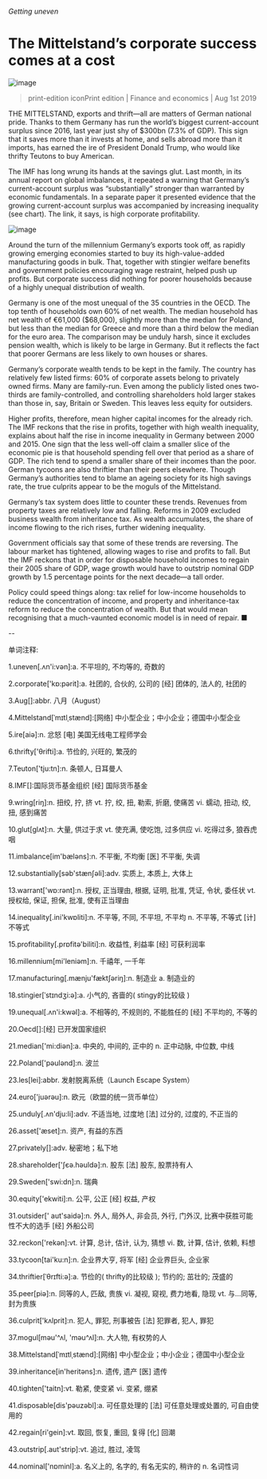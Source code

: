 ###### Getting uneven
# The Mittelstand’s corporate success comes at a cost 
![image](images/20190803_FNP502_0.jpg) 
> print-edition iconPrint edition | Finance and economics | Aug 1st 2019 
THE MITTELSTAND, exports and thrift—all are matters of German national pride. Thanks to them Germany has run the world’s biggest current-account surplus since 2016, last year just shy of $300bn (7.3% of GDP). This sign that it saves more than it invests at home, and sells abroad more than it imports, has earned the ire of President Donald Trump, who would like thrifty Teutons to buy American. 
The IMF has long wrung its hands at the savings glut. Last month, in its annual report on global imbalances, it repeated a warning that Germany’s current-account surplus was “substantially” stronger than warranted by economic fundamentals. In a separate paper it presented evidence that the growing current-account surplus was accompanied by increasing inequality (see chart). The link, it says, is high corporate profitability. 
![image](images/20190803_FNC493.png) 
Around the turn of the millennium Germany’s exports took off, as rapidly growing emerging economies started to buy its high-value-added manufacturing goods in bulk. That, together with stingier welfare benefits and government policies encouraging wage restraint, helped push up profits. But corporate success did nothing for poorer households because of a highly unequal distribution of wealth. 
Germany is one of the most unequal of the 35 countries in the OECD. The top tenth of households own 60% of net wealth. The median household has net wealth of €61,000 ($68,000), slightly more than the median for Poland, but less than the median for Greece and more than a third below the median for the euro area. The comparison may be unduly harsh, since it excludes pension wealth, which is likely to be large in Germany. But it reflects the fact that poorer Germans are less likely to own houses or shares. 
Germany’s corporate wealth tends to be kept in the family. The country has relatively few listed firms: 60% of corporate assets belong to privately owned firms. Many are family-run. Even among the publicly listed ones two-thirds are family-controlled, and controlling shareholders hold larger stakes than those in, say, Britain or Sweden. This leaves less equity for outsiders. 
Higher profits, therefore, mean higher capital incomes for the already rich. The IMF reckons that the rise in profits, together with high wealth inequality, explains about half the rise in income inequality in Germany between 2000 and 2015. One sign that the less well-off claim a smaller slice of the economic pie is that household spending fell over that period as a share of GDP. The rich tend to spend a smaller share of their incomes than the poor. German tycoons are also thriftier than their peers elsewhere. Though Germany’s authorities tend to blame an ageing society for its high savings rate, the true culprits appear to be the moguls of the Mittelstand. 
Germany’s tax system does little to counter these trends. Revenues from property taxes are relatively low and falling. Reforms in 2009 excluded business wealth from inheritance tax. As wealth accumulates, the share of income flowing to the rich rises, further widening inequality. 
Government officials say that some of these trends are reversing. The labour market has tightened, allowing wages to rise and profits to fall. But the IMF reckons that in order for disposable household incomes to regain their 2005 share of GDP, wage growth would have to outstrip nominal GDP growth by 1.5 percentage points for the next decade—a tall order. 
Policy could speed things along: tax relief for low-income households to reduce the concentration of income, and property and inheritance-tax reform to reduce the concentration of wealth. But that would mean recognising that a much-vaunted economic model is in need of repair. ■ 
-- 
 单词注释:
1.uneven[.ʌn'i:vәn]:a. 不平坦的, 不均等的, 奇数的 
2.corporate['kɒ:pәrit]:a. 社团的, 合伙的, 公司的 [经] 团体的, 法人的, 社团的 
3.Aug[]:abbr. 八月（August） 
4.Mittelstand[ˈmɪtlˌstænd]:[网络] 中小型企业；中小企业；德国中小型企业 
5.ire[aiә]:n. 忿怒 [电] 美国无线电工程师学会 
6.thrifty['θrifti]:a. 节俭的, 兴旺的, 繁茂的 
7.Teuton['tju:tn]:n. 条顿人, 日耳曼人 
8.IMF[]:国际货币基金组织 [经] 国际货币基金 
9.wring[riŋ]:n. 扭绞, 拧, 挤 vt. 拧, 绞, 扭, 勒索, 折磨, 使痛苦 vi. 蠕动, 扭动, 绞, 扭, 感到痛苦 
10.glut[glʌt]:n. 大量, 供过于求 vt. 使充满, 使吃饱, 过多供应 vi. 吃得过多, 狼吞虎咽 
11.imbalance[im'bælәns]:n. 不平衡, 不均衡 [医] 不平衡, 失调 
12.substantially[sәb'stænʃәli]:adv. 实质上, 本质上, 大体上 
13.warrant['wɒ:rәnt]:n. 授权, 正当理由, 根据, 证明, 批准, 凭证, 令状, 委任状 vt. 授权给, 保证, 担保, 批准, 使有正当理由 
14.inequality[.ini'kwɒliti]:n. 不平等, 不同, 不平坦, 不平均 n. 不平等, 不等式 [计] 不等式 
15.profitability[.prɒfitә'biliti]:n. 收益性, 利益率 [经] 可获利润率 
16.millennium[mi'leniәm]:n. 千禧年, 一千年 
17.manufacturing[.mænju'fæktʃәriŋ]:n. 制造业 a. 制造业的 
18.stingier[ˈstɪndʒi:ə]:a. 小气的, 吝啬的( stingy的比较级 ) 
19.unequal[.ʌn'i:kwәl]:a. 不相等的, 不规则的, 不能胜任的 [经] 不平均的, 不等的 
20.Oecd[]:[经] 已开发国家组织 
21.median['mi:diәn]:a. 中央的, 中间的, 正中的 n. 正中动脉, 中位数, 中线 
22.Poland['pәulәnd]:n. 波兰 
23.les[lei]:abbr. 发射脱离系统（Launch Escape System） 
24.euro['juәrәu]:n. 欧元（欧盟的统一货币单位） 
25.unduly[.ʌn'dju:li]:adv. 不适当地, 过度地 [法] 过分的, 过度的, 不正当的 
26.asset['æset]:n. 资产, 有益的东西 
27.privately[]:adv. 秘密地；私下地 
28.shareholder['ʃєә.hәuldә]:n. 股东 [法] 股东, 股票持有人 
29.Sweden['swi:dn]:n. 瑞典 
30.equity['ekwiti]:n. 公平, 公正 [经] 权益, 产权 
31.outsider[' aut'saidә]:n. 外人, 局外人, 非会员, 外行, 门外汉, 比赛中获胜可能性不大的选手 [经] 外船公司 
32.reckon['rekәn]:vt. 计算, 总计, 估计, 认为, 猜想 vi. 数, 计算, 估计, 依赖, 料想 
33.tycoon[tai'ku:n]:n. 企业界大亨, 将军 [经] 企业界巨头, 企业家 
34.thriftier[ˈθrɪfti:ə]:a. 节俭的( thrifty的比较级 ); 节约的; 茁壮的; 茂盛的 
35.peer[piә]:n. 同等的人, 匹敌, 贵族 vi. 凝视, 窥视, 费力地看, 隐现 vt. 与...同等, 封为贵族 
36.culprit['kʌlprit]:n. 犯人, 罪犯, 刑事被告 [法] 犯罪者, 犯人, 罪犯 
37.mogul[mәu'^ʌl, 'mәu^ʌl]:n. 大人物, 有权势的人 
38.Mittelstand[ˈmɪtlˌstænd]:[网络] 中小型企业；中小企业；德国中小型企业 
39.inheritance[in'heritәns]:n. 遗传, 遗产 [医] 遗传 
40.tighten['taitn]:vt. 勒紧, 使变紧 vi. 变紧, 绷紧 
41.disposable[dis'pәuzәbl]:a. 可任意处理的 [法] 可任意处理或处置的, 可自由使用的 
42.regain[ri'gein]:vt. 取回, 恢复, 重回, 复得 [化] 回潮 
43.outstrip[.aut'strip]:vt. 追过, 胜过, 凌驾 
44.nominal['nɒminl]:a. 名义上的, 名字的, 有名无实的, 稍许的 n. 名词性词 
